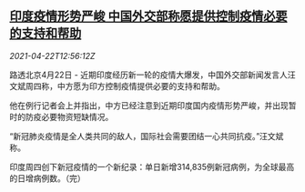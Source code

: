 <!--1619096463000-->
[印度疫情形势严峻 中国外交部称愿提供控制疫情必要的支持和帮助](https://cn.reuters.com/article/india-covid-china-mofa-0422-idCNKBS2C91P7)
------

<div><i>2021-04-22T12:56:12Z</i></div><p>路透北京4月22日 - 近期印度经历新一轮的疫情大爆发，中国外交部新闻发言人汪文斌周四称，中方愿为印方控制疫情提供必要的支持和帮助。</p><p>他在例行记者会上并指出，中方已经注意到近期印度国内疫情形势严峻，并出现暂时的防疫必要物资短缺情况。</p><p>“新冠肺炎疫情是全人类共同的敌人，国际社会需要团结一心共同抗疫。”汪文斌称。</p><p>印度周四创下新冠疫情的一个新纪录：单日新增314,835例新冠病例，为全球最高的日增病例数。（完）</p>
